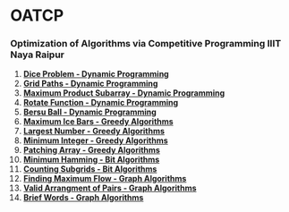 # OATCP

### Optimization of Algorithms via Competitive Programming IIIT Naya Raipur

1. [**Dice Problem - Dynamic Programming**](https://github.com/akash-dewangan03/OATCP/tree/main/Dice_Combinations) <a href="https://github.com/akash-dewangan03/OATCP/tree/main/Dice_Combinations" style="color: blue;"></a>
2. [**Grid Paths - Dynamic Programming**](https://github.com/akash-dewangan03/OATCP/tree/main/Grid_Paths) <a href="https://github.com/akash-dewangan03/OATCP/tree/main/Grid_Paths" style="color: red;"></a>
3. [**Maximum Product Subarray - Dynamic Programming**](https://github.com/akash-dewangan03/OATCP/tree/main/Maximum_Product_Subarray) <a href="https://github.com/akash-dewangan03/OATCP/tree/main/Maximum_Product_Subarray" style="color: green;"></a>
4. [**Rotate Function - Dynamic Programming**](https://github.com/akash-dewangan03/OATCP/tree/main/Rotate_Function) <a href="https://github.com/akash-dewangan03/OATCP/tree/main/Rotate_Function" style="color: orange;"></a>
5. [**Bersu Ball - Dynamic Programming**](https://github.com/akash-dewangan03/OATCP/tree/main/Bersu_Ball) <a href="https://github.com/akash-dewangan03/OATCP/tree/main/Bersu_Ball" style="color: purple;"></a>
6. [**Maximum Ice Bars - Greedy Algorithms**](https://github.com/akash-dewangan03/OATCP/tree/main/Maximum_Ice_Bars) <a href="https://github.com/akash-dewangan03/OATCP/tree/main/Maximum_Ice_Bars" style="color: brown;"></a>
7. [**Largest Number - Greedy Algorithms**](https://github.com/akash-dewangan03/OATCP/tree/main/Largest_Numbers) <a href="https://github.com/akash-dewangan03/OATCP/tree/main/Largest_Numbers" style="color: teal;"></a>
8. [**Minimum Integer - Greedy Algorithms**](https://github.com/akash-dewangan03/OATCP/tree/main/Minimum_Integer) <a href="https://github.com/akash-dewangan03/OATCP/tree/main/Minimum_Integer" style="color: blue;"></a>
9. [**Patching Array - Greedy Algorithms**](https://github.com/akash-dewangan03/OATCP/tree/main/Patching_Array) <a href="https://github.com/akash-dewangan03/OATCP/tree/main/Patching_Array" style="color: teal;"></a>
10. [**Minimum Hamming - Bit Algorithms**](https://github.com/akash-dewangan03/OATCP/tree/main/Minimum_Hamming) <a href="https://github.com/akash-dewangan03/OATCP/tree/main/Minimum_Hamming" style="color: blue;"></a>
11. [**Counting Subgrids - Bit Algorithms**](https://github.com/akash-dewangan03/OATCP/tree/main/Counting_Subgrids) <a href="https://github.com/akash-dewangan03/OATCP/tree/main/Counting_Subgrids" style="color: teal;"></a>
12. [**Finding Maximum Flow - Graph Algorithms**](https://github.com/akash-dewangan03/OATCP/tree/main/Finding_Maximal_Flow) <a href="https://github.com/akash-dewangan03/OATCP/tree/main/Finding_Maximal_Flow" style="color: teal;"></a>
14. [**Valid Arrangment of Pairs - Graph Algorithms**](https://github.com/akash-dewangan03/OATCP/tree/main/Valid_Arrangment_Pairs) <a href="https://github.com/akash-dewangan03/OATCP/tree/main/Valid_Arrangment_Pairs" style="color: teal;"></a>
15. [**Brief Words - Graph Algorithms**](https://github.com/akash-dewangan03/OATCP/tree/main/Brief_Words) <a href="https://github.com/akash-dewangan03/OATCP/tree/main/Brief_Words" style="color: teal;"></a>

